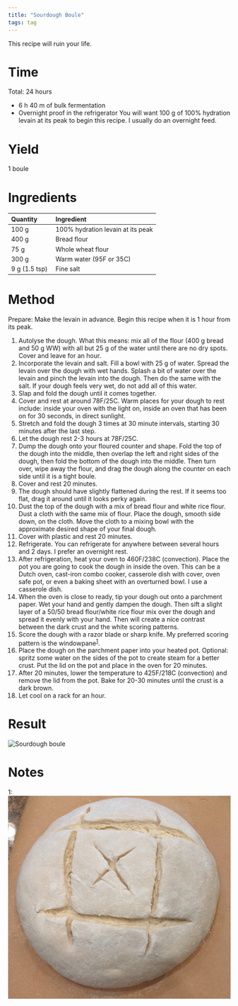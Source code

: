 ```yaml
---
title: "Sourdough Boule"
tags: tag
---
```

This recipe will ruin your life.

# Time
Total: 24 hours
- 6 h 40 m of bulk fermentation
- Overnight proof in the refrigerator
You will want 100 g of 100% hydration levain at its peak to begin this recipe. I usually do an overnight feed.

# Yield
1 boule

# Ingredients

<table>
<colgroup>
<col width="30%" />
<col width="70%" />
</colgroup>
<thead>
<tr class="header">
<th align="left">Quantity</th>
<th align="left">Ingredient</th>
</tr>
</thead>
<tbody>
<tr>
<td markdown="span">100 g
  </td>
<td markdown="span">100% hydration levain at its peak
  </td>
</tr>
<tr>
<td markdown="span">400 g
  </td>
<td markdown="span">Bread flour
  </td>
</tr>
<tr>
<td markdown="span">75 g
  </td>
<td markdown="span">Whole wheat flour
  </td>
</tr>
<tr>
<td markdown="span">300 g
  </td>
<td markdown="span">Warm water (95F or 35C)
  </td>
</tr>
<tr>
<td markdown="span">9 g (1.5 tsp)
  </td>
<td markdown="span">Fine salt
  </td>
</tr>
</tbody>
</table>

# Method
Prepare:
Make the levain in advance. Begin this recipe when it is 1 hour from its peak.

1. Autolyse the dough. What this means: mix all of the flour (400 g bread and 50 g WW) with all but 25 g of the water until there are no dry spots. Cover and leave for an hour.
2. Incorporate the levain and salt. Fill a bowl with 25 g of water. Spread the levain over the dough with wet hands. Splash a bit of water over the levain and pinch the levain into the dough. Then do the same with the salt. If your dough feels very wet, do not add all of this water.
3. Slap and fold the dough until it comes together.
4. Cover and rest at around 78F/25C. Warm places for your dough to rest include: inside your oven with the light on, inside an oven that has been on for 30 seconds, in direct sunlight.
5. Stretch and fold the dough 3 times at 30 minute intervals, starting 30 minutes after the last step.
6. Let the dough rest 2-3 hours at 78F/25C.
7. Dump the dough onto your floured counter and shape. Fold the top of the dough into the middle, then overlap the left and right sides of the dough, then fold the bottom of the dough into the middle. Then turn over, wipe away the flour, and drag the dough along the counter on each side until it is a tight boule.
8. Cover and rest 20 minutes.
9. The dough should have slightly flattened during the rest. If it seems too flat, drag it around until it looks perky again.
10. Dust the top of the dough with a mix of bread flour and white rice flour. Dust a cloth with the same mix of flour. Place the dough, smooth side down, on the cloth. Move the cloth to a mixing bowl with the approximate desired shape of your final dough.
11. Cover with plastic and rest 20 minutes.
12. Refrigerate. You can refrigerate for anywhere between several hours and 2 days. I prefer an overnight rest.
13. After refrigeration, heat your oven to 460F/238C (convection). Place the pot you are going to cook the dough in inside the oven. This can be a Dutch oven, cast-iron combo cooker, casserole dish with cover, oven safe pot, or even a baking sheet with an overturned bowl. I use a casserole dish.
14. When the oven is close to ready, tip your dough out onto a parchment paper. Wet your hand and gently dampen the dough. Then sift a slight layer of a 50/50 bread flour/white rice flour mix over the dough and spread it evenly with your hand. Then will create a nice contrast between the dark crust and the white scoring patterns.
15. Score the dough with a razor blade or sharp knife. My preferred scoring pattern is the windowpane<sup>[1](#Scoring)</sup>.
16. Place the dough on the parchment paper into your heated pot. Optional: spritz some water on the sides of the pot to create steam for a better crust. Put the lid on the pot and place in the oven for 20 minutes.
17. After 20 minutes, lower the temperature to 425F/218C (convection) and remove the lid from the pot. Bake for 20-30 minutes until the crust is a dark brown.
18. Let cool on a rack for an hour.

# Result
![Sourdough boule](/assets/sourdough/result.jpg)

# Notes
<a name="Scoring">1</a>: ![Scored dough](/assets/sourdough/scoring.jpg)
